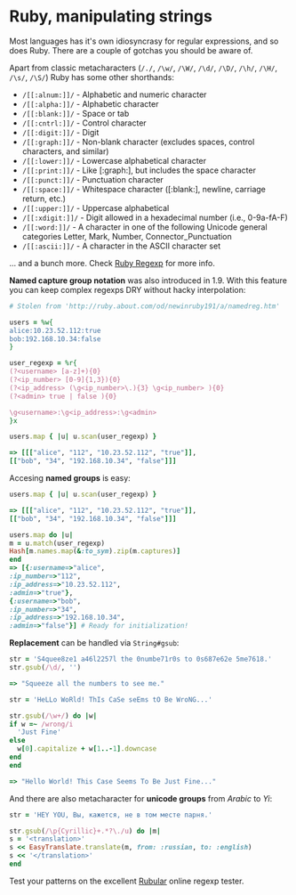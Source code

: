 Ruby, manipulating strings
==========================

Most languages has it's own idiosyncrasy for regular expressions, and so does Ruby.
There are a couple of gotchas you should be aware of.

Apart from classic metacharacters (`/./`, `/\w/`, `/\W/`, `/\d/`, `/\D/`, `/\h/`, `/\H/`, `/\s/`, `/\S/`) Ruby has some other shorthands:

  * `/[[:alnum:]]/`  - Alphabetic and numeric character
  * `/[[:alpha:]]/`  - Alphabetic character
  * `/[[:blank:]]/`  - Space or tab
  * `/[[:cntrl:]]/`  - Control character
  * `/[[:digit:]]/`  - Digit
  * `/[[:graph:]]/`  - Non-blank character (excludes spaces, control characters, and similar)
  * `/[[:lower:]]/`  - Lowercase alphabetical character
  * `/[[:print:]]/`  - Like [:graph:], but includes the space character
  * `/[[:punct:]]/`  - Punctuation character
  * `/[[:space:]]/`  - Whitespace character ([:blank:], newline, carriage return, etc.)
  * `/[[:upper:]]/`  - Uppercase alphabetical
  * `/[[:xdigit:]]/` - Digit allowed in a hexadecimal number (i.e., 0-9a-fA-F)
  * `/[[:word:]]/`   - A character in one of the following Unicode general categories Letter, Mark, Number, Connector_Punctuation
  * `/[[:ascii:]]/`  - A character in the ASCII character set

... and a bunch more. Check [Ruby Regexp](http://ruby-doc.org/core-1.9.3/Regexp.html) for more info.

**Named capture group notation** was also introduced in 1.9. With this feature you can keep complex regexps DRY without hacky interpolation:

  ```ruby
# Stolen from 'http://ruby.about.com/od/newinruby191/a/namedreg.htm'
  
users = %w{
  alice:10.23.52.112:true
  bob:192.168.10.34:false
}

user_regexp = %r{
  (?<username> [a-z]+){0}
  (?<ip_number> [0-9]{1,3}){0}
  (?<ip_address> (\g<ip_number>\.){3} \g<ip_number> ){0}
  (?<admin> true | false ){0}
  
  \g<username>:\g<ip_address>:\g<admin>
}x

users.map { |u| u.scan(user_regexp) }

=> [[["alice", "112", "10.23.52.112", "true"]],
 [["bob", "34", "192.168.10.34", "false"]]]
  ```
Accesing **named groups** is easy:

  ```ruby  
users.map { |u| u.scan(user_regexp) }

=> [[["alice", "112", "10.23.52.112", "true"]],
 [["bob", "34", "192.168.10.34", "false"]]]
 
users.map do |u|
  m = u.match(user_regexp)
  Hash[m.names.map(&:to_sym).zip(m.captures)]
end
=> [{:username=>"alice",
  :ip_number=>"112",
  :ip_address=>"10.23.52.112",
  :admin=>"true"},
 {:username=>"bob",
  :ip_number=>"34",
  :ip_address=>"192.168.10.34",
  :admin=>"false"}] # Ready for initialization!
  ```
**Replacement** can be handled via `String#gsub`:

  ```ruby
str = 'S4quee8ze1 a46l2257l the 0numbe71r0s to 0s687e62e 5me7618.'
str.gsub(/\d/, '')

=> "Squeeze all the numbers to see me."
  
str = 'HeLLo WoRld! ThIs CaSe seEms tO Be WroNG...'

str.gsub(/\w+/) do |w|
  if w =~ /wrong/i
    'Just Fine'
  else
    w[0].capitalize + w[1..-1].downcase
  end
end

=> "Hello World! This Case Seems To Be Just Fine..."
  ```
And there are also metacharacter for **unicode groups** from *Arabic* to *Yi*:

  ```ruby
str = 'HEY YOU, Вы, кажется, не в том месте парня.'

str.gsub(/\p{Cyrillic}+.*?\./u) do |m|
  s = '<translation>'
  s << EasyTranslate.translate(m, from: :russian, to: :english)
  s << '</translation>'
end
  ```

Test your patterns on the excellent [Rubular](http://rubular.com/) online regexp tester. 
